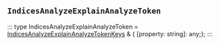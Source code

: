 ## `IndicesAnalyzeExplainAnalyzeToken`
:::
type IndicesAnalyzeExplainAnalyzeToken = [IndicesAnalyzeExplainAnalyzeTokenKeys](./IndicesAnalyzeExplainAnalyzeTokenKeys.md) & { [property: string]: any;};
:::

